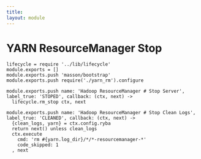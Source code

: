 ```yaml
---
title: 
layout: module
---
```


# YARN ResourceManager Stop

    lifecycle = require '../lib/lifecycle'
    module.exports = []
    module.exports.push 'masson/bootstrap'
    module.exports.push require('./yarn_rm').configure

    module.exports.push name: 'Hadoop ResourceManager # Stop Server', label_true: 'STOPED', callback: (ctx, next) ->
      lifecycle.rm_stop ctx, next

    module.exports.push name: 'Hadoop ResourceManager # Stop Clean Logs', label_true: 'CLEANED', callback: (ctx, next) ->
      {clean_logs, yarn} = ctx.config.ryba
      return next() unless clean_logs
      ctx.execute
        cmd: 'rm #{yarn.log_dir}/*/*-resourcemanager-*'
        code_skipped: 1
      , next
